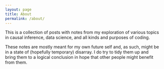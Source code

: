 ```yaml
---
layout: page
title: About
permalink: /about/
---
```


 This is a collection of posts with notes from my exploration
  of various topics in causal inference, data science, and all
  kinds and purposes of coding.

  These notes are mostly meant for my own future self and, 
  as such, might be in a state of (hopefully temporary) disarray.
  I do try to tidy them up and bring them to a logical conclusion
  in hope that other people might benefit from them.



